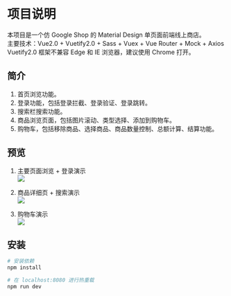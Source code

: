 # 项目说明

本项目是一个仿 Google Shop 的 Material Design 单页面前端线上商店。  
主要技术：Vue2.0 + Vuetify2.0 + Sass + Vuex + Vue Router + Mock + Axios  
Vuetify2.0 框架不兼容 Edge 和 IE 浏览器，建议使用 Chrome 打开。  

## 简介

1. 首页浏览功能。
2. 登录功能，包括登录拦截、登录验证、登录跳转。
3. 搜索栏搜索功能。
4. 商品浏览页面，包括图片滚动、类型选择、添加到购物车。
5. 购物车，包括移除商品、选择商品、商品数量控制、总额计算、结算功能。

## 预览

1. 主要页面浏览 + 登录演示  
![](https://i1.hoopchina.com.cn/blogfile/201909/09/BbsImg_1568029791_s_4406619_o_w_375_h_667_50808.gif)

2. 商品详细页 + 搜索演示  
![](https://i2.hoopchina.com.cn/blogfile/201909/09/BbsImg_1568029798_s_4062881_o_w_375_h_667_21579.gif)

3. 购物车演示  
![](https://i2.hoopchina.com.cn/blogfile/201909/09/BbsImg_1568029803_s_2049045_o_w_375_h_667_39975.gif)

## 安装

``` bash
# 安装依赖
npm install

# 在 localhost:8080 进行热重载
npm run dev
```
